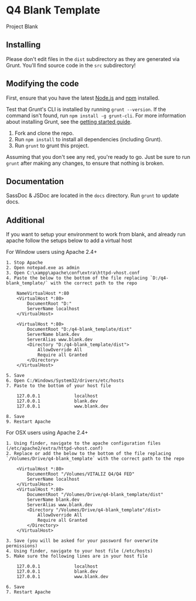 # Q4 Blank Template

Project Blank

## Installing
Please don't edit files in the `dist` subdirectory as they are generated via Grunt. You'll find source code in the `src` subdirectory!

## Modifying the code
First, ensure that you have the latest [Node.js](http://nodejs.org/) and [npm](http://npmjs.org/) installed.

Test that Grunt's CLI is installed by running `grunt --version`.  If the command isn't found, run `npm install -g grunt-cli`.  For more information about installing Grunt, see the [getting started guide](http://gruntjs.com/getting-started).

1. Fork and clone the repo.
2. Run `npm install` to install all dependencies (including Grunt).
3. Run `grunt` to grunt this project.

Assuming that you don't see any red, you're ready to go. Just be sure to run `grunt` after making any changes, to ensure that nothing is broken.

## Documentation
SassDoc & JSDoc are located in the `docs` directory. Run `grunt` to update docs.

## Additional

If you want to setup your environment to work from blank, and already run apache follow the setups below to add a virtual host

For Window users using Apache 2.4+

	1. Stop Apache
	2. Open notepad.exe as admin
	3. Open C:\xampp\apache\conf\extra\httpd-vhost.conf
	4. Paste the below to the bottom of the file replacing `D:/q4-blank_template/` with the correct path to the repo

		NameVirtualHost *:80
		<VirtualHost *:80>
			DocumentRoot "D:"
			ServerName localhost
		</VirtualHost>

		<VirtualHost *:80>
			DocumentRoot "D:/q4-blank_template/dist"
			ServerName blank.dev
			ServerAlias www.blank.dev
			<Directory "D:/q4-blank_template/dist">
				AllowOverride All
				Require all Granted
			</Directory>
		</VirtualHost>

	5. Save
	6. Open C:/Windows/System32/drivers/etc/hosts
	7. Paste to the bottom of your host file

		127.0.0.1             localhost
		127.0.0.1             blank.dev
		127.0.0.1             www.blank.dev

	8. Save
	9. Restart Apache

For OSX users using Apache 2.4+

	1. Using finder, navigate to the apache configuration files (/etc/apache2/extra/httpd-vhost.conf)
	2. Replace or add the below to the bottom of the file replacing `/Volumes/Drive/q4-blank_template` with the correct path to the repo

		<VirtualHost *:80>
			DocumentRoot "/Volumes/VITALIZ Q4/Q4 FED"
			ServerName localhost
		</VirtualHost>
		<VirtualHost *:80>
			DocumentRoot "/Volumes/Drive/q4-blank_template/dist"
			ServerName blank.dev
			ServerAlias www.blank.dev
			<Directory "/Volumes/Drive/q4-blank_template"/dist>
				AllowOverride All
				Require all Granted
			</Directory>
		</VirtualHost>

	3. Save (you will be asked for your password for overwrite permissions)
	4. Using finder, navigate to your host file (/etc/hosts)
	5. Make sure the following lines are in your host file

		127.0.0.1             localhost
		127.0.0.1             blank.dev
		127.0.0.1             www.blank.dev

	6. Save
	7. Restart Apache